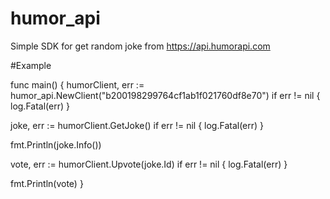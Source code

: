 # humor_api
Simple SDK for get random joke from https://api.humorapi.com 

#Example

func main() {
   humorClient, err := humor_api.NewClient("b200198299764cf1ab1f021760df8e70")
   if err != nil {
       log.Fatal(err)
   }

   joke, err := humorClient.GetJoke()
   if err != nil {
       log.Fatal(err)
   }

   fmt.Println(joke.Info())

   vote, err := humorClient.Upvote(joke.Id)
   if err != nil {
       log.Fatal(err)
   }

   fmt.Println(vote)
}
